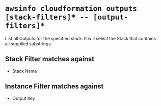 # `awsinfo cloudformation outputs [stack-filters]* -- [output-filters]*`

List all Outputs for the specified stack. It will select the Stack that contains all supplied substrings.

## Stack Filter matches against

* Stack Name

## Instance Filter matches against

* Output Key